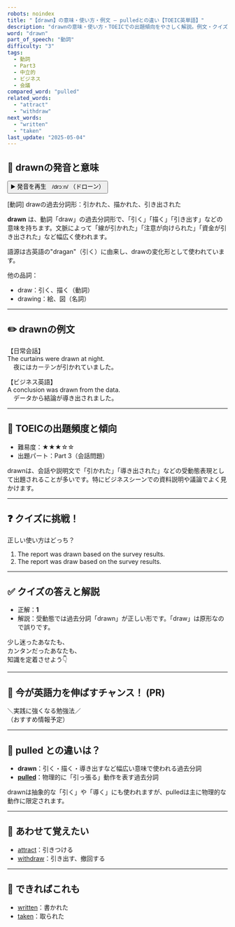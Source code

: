 ```yaml
---
robots: noindex
title: "【drawn】の意味・使い方・例文 ― pulledとの違い【TOEIC英単語】"
description: "drawnの意味・使い方・TOEICでの出題傾向をやさしく解説。例文・クイズ付きでpulledとの違いもわかりやすく学べます。"
word: "drawn"
part_of_speech: "動詞"
difficulty: "3"
tags:
  - 動詞
  - Part3
  - 中立的
  - ビジネス
  - 会議
compared_word: "pulled"
related_words:
  - "attract"
  - "withdraw"
next_words:
  - "written"
  - "taken"
last_update: "2025-05-04"
---
```


## 🔰 drawnの発音と意味

<button class="play-audio" onclick="playTTS('drawn')">
  <span class="play-audio-main">
    ▶️ 発音を再生　/drɔːn/
  </span>
  <span class="play-audio-sub">
    （ドローン）
  </span>
</button>

[動詞] drawの過去分詞形：引かれた、描かれた、引き出された

**drawn** は、動詞「draw」の過去分詞形で、「引く」「描く」「引き出す」などの意味を持ちます。文脈によって「線が引かれた」「注意が向けられた」「資金が引き出された」など幅広く使われます。

語源は古英語の"dragan"（引く）に由来し、drawの変化形として使われています。

他の品詞：  
- draw：引く、描く（動詞）
- drawing：絵、図（名詞）

---

## ✏️ drawnの例文

【日常会話】  
The curtains were drawn at night.  
　夜にはカーテンが引かれていました。

【ビジネス英語】  
A conclusion was drawn from the data.  
　データから結論が導き出されました。

---

## 🎯 TOEICの出題頻度と傾向

- 難易度：★★★☆☆
- 出題パート：Part 3（会話問題）

drawnは、会話や説明文で「引かれた」「導き出された」などの受動態表現として出題されることが多いです。特にビジネスシーンでの資料説明や議論でよく見かけます。

---

## ❓ クイズに挑戦！

正しい使い方はどっち？

1. The report was drawn based on the survey results.  
2. The report was draw based on the survey results.

---

## ✅ クイズの答えと解説

- 正解：**1**
- 解説：受動態では過去分詞「drawn」が正しい形です。「draw」は原形なので誤りです。

少し迷ったあなたも、  
カンタンだったあなたも、  
知識を定着させよう👇️

---

## 🚀 今が英語力を伸ばすチャンス！ (PR)

<div class="info-center">
＼実践に強くなる勉強法／<br>  
（おすすめ情報予定）
</div>

---

## 🤔  pulled との違いは？

- **drawn**：引く・描く・導き出すなど幅広い意味で使われる過去分詞
- **[pulled](/pulled)**：物理的に「引っ張る」動作を表す過去分詞

drawnは抽象的な「引く」や「導く」にも使われますが、pulledは主に物理的な動作に限定されます。

---

## 🧩 あわせて覚えたい

- [attract](/attract)：引きつける
- [withdraw](/withdraw)：引き出す、撤回する

---

## 📖 できればこれも

- [written](/written)：書かれた
- [taken](/taken)：取られた

<!-- cvid: aid10_bid46 -->
